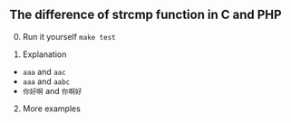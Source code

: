 ## The difference of strcmp function in C and PHP

0. Run it yourself
  `make test`

1. Explanation
  - `aaa` and `aac`
  - `aaa` and `aabc`
  - `你好啊` and `你啊好`

2. More examples
